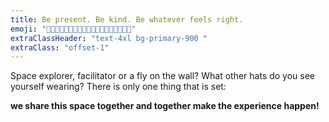 ```yaml
---
title: Be present. Be kind. Be whatever feels right.
emoji: "🐒👩‍💻🐉💼👨‍🔬👾👶🤖👩‍🚀🐙🤹🌚👨‍🏫👩‍🔬"
extraClassHeader: "text-4xl bg-primary-900 "
extraClass: "offset-1"
---
```


Space explorer, facilitator or a fly on the wall? What other hats do you see yourself wearing? There is only one thing that is set:

**we share this space together and together make the experience happen!**
